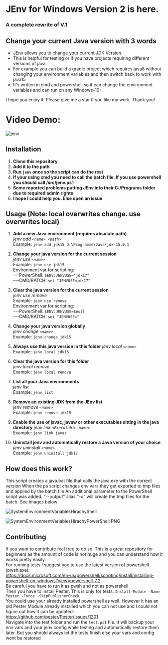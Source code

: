 
# JEnv for Windows Version 2 is here.
### A complete rewrite of V.1
## Change your current Java version with 3 words

 - JEnv allows you to change your current JDK Version.
 - This is helpful for testing or if you have projects requiring
   different versions of java
 - For example you can build a gradle project
   which requires java8 without changing your environment variables and
   then switch back to work with java15
 - It's written in cmd and powershell so it can change the environment variables and can run on any Windows-10+.

I hope you enjoy it. Please give me a star if you like my work. Thank you!

# Video Demo:
![jenv](https://user-images.githubusercontent.com/55546882/162501231-b2e030bf-1194-4a1d-8565-ccd503b63402.svg)

## Installation
1) **Clone this repository**
2) **Add it to the path**
3) **Run `jenv` once so the script can do the rest**
4) **If your using cmd you need to call the batch file. If you use powershell you should call /src/jenv.ps1**
5) **Some reported problems putting JEnv into their C:/Programs folder due to required admin rights**
6) **I hope I could help you. Else open an issue**

## Usage (Note: local overwrites change. use overwrites local)
1) **Add a new Java  environment (requires absolute path)**  
*jenv add `<name> <path>`*  
Example: `jenv add jdk15 D:\Programme\Java\jdk-15.0.1`
 
2) **Change your java version for the current session**  
*jenv use `<name>`*  
Example: `jenv use jdk15`  
Environment var for scripting:  
---PowerShell: `$ENV:JENVUSE="jdk17"`  
---CMD/BATCH: `set "JENVUSE=jdk17"`
 
3) **Clear the java version for the current session**  
*jenv use remove*  
Example: `jenv use remove`  
Environment var for scripting:  
---PowerShell: `$ENV:JENVUSE=$null`  
---CMD/BATCH: `set "JENVUSE="`

4) **Change your java version globally**  
*jenv change `<name>`*  
Example: `jenv change jdk15`

5) **Always use this java version in this folder**
*jenv local `<name>`*  
Example: `jenv local jdk15  `

6) **Clear the java version for this folder**  
*jenv local remove*  
Example: `jenv local remove` 
 
7) **List all your Java environments**  
*jenv list*  
Example: `jenv list`

8) **Remove an existing JDK from the JEnv list**  
*jenv remove `<name>`*  
Example: `jenv remove jdk15`

9) **Enable the use of javac, javaw or other executables sitting in the java directory**
*jenv link `<Executable name>`*  
Example: `jenv link javac`

10) **Uninstall jenv and automatically restore a Java version of your choice**
*jenv uninstall `<name>`*  
Example: `jenv uninstall jdk17`
 ## How does this work?
This script creates a java.bat file that calls the java.exe with the correct version
When the ps script changes env vars they get exported to tmp files and applied by the batch file
An additional parameter to the PowerShell script was added. "--output" alias "-o" will create the tmp files for the batch. See images below  

![SystemEnvironmentVariablesHirachyShell](https://user-images.githubusercontent.com/55546882/130204196-1a800310-4454-49bd-8d80-161b0e7cca3f.PNG)

![SystemEnvironmentVariablesHirachyPowerShell PNG](https://user-images.githubusercontent.com/55546882/130204185-b54368cc-34db-40d1-a707-4c5477ca236b.PNG)

## Contributing
If you want to contribute feel free to do so. This is a great repository for beginners as the amount of code is not huge and you can understand how it works pretty easily.  
For running tests I suggest you to use the latest version of powershell (pwsh.exe):  
https://docs.microsoft.com/en-us/powershell/scripting/install/installing-powershell-on-windows?view=powershell-7.2  
Be careful you have to run it as pwsh and not as powershell  
Then you have to install Pester. This is only for tests: `Install-Module -Name Pester -Force -SkipPublisherCheck`  
You could use your already installed powershell as well. However it has an old Pester Module already installed which you can not use and I could not figure out how it can be updated: https://github.com/pester/Pester/issues/1201  
Navigate into the test folder and run the `test.ps1` file. It will backup your env vars and your jenv config while testing and automatically restore them later. But you should always let the tests finish else your vars and config wont be restored
